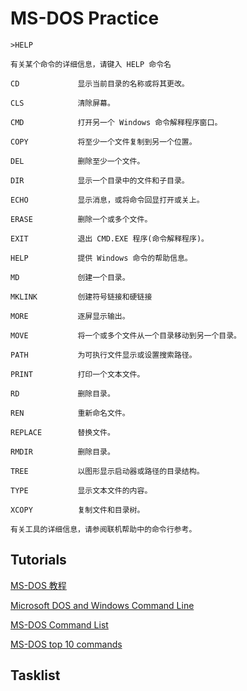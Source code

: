 # MS-DOS Practice

```
>HELP

有关某个命令的详细信息，请键入 HELP 命令名

CD             显示当前目录的名称或将其更改。

CLS            清除屏幕。

CMD            打开另一个 Windows 命令解释程序窗口。

COPY           将至少一个文件复制到另一个位置。

DEL            删除至少一个文件。

DIR            显示一个目录中的文件和子目录。

ECHO           显示消息，或将命令回显打开或关上。

ERASE          删除一个或多个文件。

EXIT           退出 CMD.EXE 程序(命令解释程序)。

HELP           提供 Windows 命令的帮助信息。

MD             创建一个目录。

MKLINK         创建符号链接和硬链接

MORE           逐屏显示输出。

MOVE           将一个或多个文件从一个目录移动到另一个目录。

PATH           为可执行文件显示或设置搜索路径。

PRINT          打印一个文本文件。

RD             删除目录。

REN            重新命名文件。

REPLACE        替换文件。

RMDIR          删除目录。

TREE           以图形显示启动器或路径的目录结构。

TYPE           显示文本文件的内容。

XCOPY          复制文件和目录树。

有关工具的详细信息，请参阅联机帮助中的命令行参考。
```

## Tutorials

[MS-DOS 教程](https://jingyan.baidu.com/season/45254)

[Microsoft DOS and Windows Command Line](https://www.computerhope.com/msdos.htm)

[MS-DOS Command List](https://www.computerhope.com/msdos.htm#commands)

[MS-DOS top 10 commands](https://www.computerhope.com/dostop10.htm)

## Tasklist

